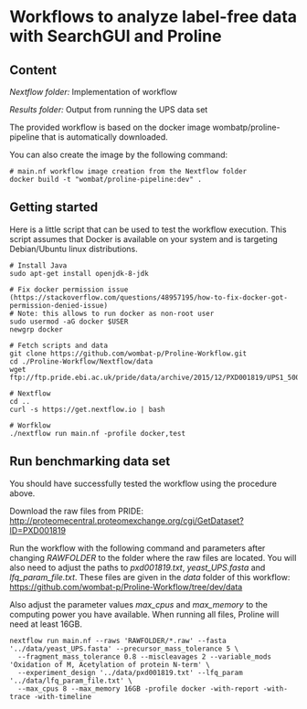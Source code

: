 # Workflows to analyze label-free data with SearchGUI and Proline

## Content

_Nextflow folder:_ Implementation of workflow

_Results folder:_ Output from running the UPS data set


The provided workflow is based on the docker image wombatp/proline-pipeline that is automatically downloaded.

You can also create the image by the following command:
```
# main.nf workflow image creation from the Nextflow folder
docker build -t "wombat/proline-pipeline:dev" .

```

## Getting started

Here is a little script that can be used to test the workflow execution.
This script assumes that Docker is available on your system and is targeting Debian/Ubuntu linux distributions.

```
# Install Java
sudo apt-get install openjdk-8-jdk

# Fix docker permission issue (https://stackoverflow.com/questions/48957195/how-to-fix-docker-got-permission-denied-issue)
# Note: this allows to run docker as non-root user
sudo usermod -aG docker $USER
newgrp docker

# Fetch scripts and data
git clone https://github.com/wombat-p/Proline-Workflow.git
cd ./Proline-Workflow/Nextflow/data
wget ftp://ftp.pride.ebi.ac.uk/pride/data/archive/2015/12/PXD001819/UPS1_500amol_R1.raw

# Nextflow
cd ..
curl -s https://get.nextflow.io | bash

# Worfklow
./nextflow run main.nf -profile docker,test
```

## Run benchmarking data set

You should have successfully tested the workflow using the procedure above.

Download the raw files from PRIDE: http://proteomecentral.proteomexchange.org/cgi/GetDataset?ID=PXD001819

Run the workflow with the following command and parameters after changing _RAWFOLDER_ to the folder where the raw files are located. You will also need to adjust the paths to _pxd001819.txt_, _yeast_UPS.fasta_ and _lfq_param_file.txt_. These files are given in the _data_ folder of this workflow: https://github.com/wombat-p/Proline-Workflow/tree/dev/data

Also adjust the parameter values _max_cpus_ and _max_memory_ to the computing power you have available.
When running all files, Proline will need at least 16GB.

```
nextflow run main.nf --raws 'RAWFOLDER/*.raw' --fasta '../data/yeast_UPS.fasta' --precursor_mass_tolerance 5 \
  --fragment_mass_tolerance 0.8 --miscleavages 2 --variable_mods 'Oxidation of M, Acetylation of protein N-term' \
  --experiment_design '../data/pxd001819.txt' --lfq_param '../data/lfq_param_file.txt' \
  --max_cpus 8 --max_memory 16GB -profile docker -with-report -with-trace -with-timeline
```
